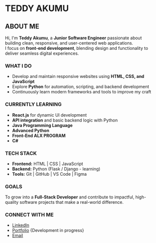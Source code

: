 # TEDDY AKUMU
## ABOUT ME

Hi, I'm **Teddy Akumu**, a **Junior Software Engineer** passionate about building clean, responsive, and user-centered web applications.  
I focus on **front-end development**, blending design and functionality to deliver seamless digital experiences.

### WHAT I DO
- Develop and maintain responsive websites using **HTML, CSS, and JavaScript**
- Explore **Python** for automation, scripting, and backend development
- Continuously learn modern frameworks and tools to improve my craft

### CURRENTLY LEARNING
- **React.js** for dynamic UI development  
- **API integration** and basic backend logic with Python
- **Java Programming Language**
- **Advanced Python**
- **Front-End ALX PROGRAM**
- **C#**

### TECH STACK
- **Frontend:** HTML | CSS | JavaScript  
- **Backend:** Python (Flask / Django - learning)  
- **Tools:** Git | GitHub | VS Code | Figma  

### GOALS
To grow into a **Full-Stack Developer** and contribute to impactful, high-quality software projects that make a real-world difference.

### CONNECT WITH ME
- [LinkedIn](www.linkedin.com/in/teddy-akumu-941207222)
- [Portfolio](http://personal-web-8kg7.vercel.app/) {Development in progress}
- [Email](mailto:your-rabongot@gmail.com)

